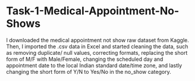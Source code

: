 # Task-1-Medical-Appointment-No-Shows
I downloaded the medical appointment not show raw dataset from Kaggle. Then, I imported the .csv data in Excel and started cleaning the data, such as removing duplicate/ null values, correcting formats, replacing the short form of M/F with Male/Female, changing the scheduled day and appointment date to the local Indian standard date/time zone, and lastly changing the short form of Y/N to Yes/No in the no_show category.
